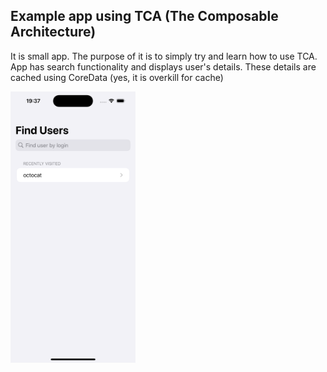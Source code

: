## Example app using TCA (The Composable Architecture)

It is small app. The purpose of it is to simply try and learn how to use TCA. 
App has search functionality and displays user's details. These details are cached using CoreData (yes, it is overkill for cache)


<img src="resources/screen1.png" width="200" height="auto">
